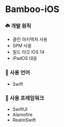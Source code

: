 # Bamboo-iOS

### ☘️ 개발 원칙
- 클린 아키텍처 사용
- SPM 사용
- 빌드 타깃 iOS 14
- iPadOS 대응

### 🌿 사용 언어
- Swift

### 🌱 사용 프레임워크
- SwiftUI
- Alamofire
- RealmSwift
